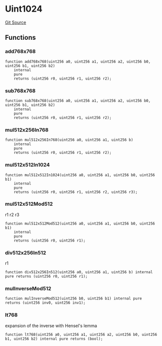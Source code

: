 # Uint1024
[Git Source](https://github.com/thrackle-io/uint1024/blob/3fff9207dd27fad1c0078f6e7d4e632ca48ddc2d/src/Uint1024.sol)


## Functions
### add768x768


```solidity
function add768x768(uint256 a0, uint256 a1, uint256 a2, uint256 b0, uint256 b1, uint256 b2)
    internal
    pure
    returns (uint256 r0, uint256 r1, uint256 r2);
```

### sub768x768


```solidity
function sub768x768(uint256 a0, uint256 a1, uint256 a2, uint256 b0, uint256 b1, uint256 b2)
    internal
    pure
    returns (uint256 r0, uint256 r1, uint256 r2);
```

### mul512x256In768


```solidity
function mul512x256In768(uint256 a0, uint256 a1, uint256 b)
    internal
    pure
    returns (uint256 r0, uint256 r1, uint256 r2);
```

### mul512x512In1024


```solidity
function mul512x512In1024(uint256 a0, uint256 a1, uint256 b0, uint256 b1)
    internal
    pure
    returns (uint256 r0, uint256 r1, uint256 r2, uint256 r3);
```

### mul512x512Mod512

r1
r2
r3


```solidity
function mul512x512Mod512(uint256 a0, uint256 a1, uint256 b0, uint256 b1)
    internal
    pure
    returns (uint256 r0, uint256 r1);
```

### div512x256In512

r1


```solidity
function div512x256In512(uint256 a0, uint256 a1, uint256 b) internal pure returns (uint256 r0, uint256 r1);
```

### mulInverseMod512


```solidity
function mulInverseMod512(uint256 b0, uint256 b1) internal pure returns (uint256 inv0, uint256 inv1);
```

### lt768

expansion of the inverse with Hensel's lemma


```solidity
function lt768(uint256 a0, uint256 a1, uint256 a2, uint256 b0, uint256 b1, uint256 b2) internal pure returns (bool);
```

